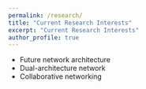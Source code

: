 ```yaml
---
permalink: /research/
title: "Current Research Interests"
excerpt: "Current Research Interests"
author_profile: true
---
```


* Future network architecture
* Dual-architecture network
* Collaborative networking
